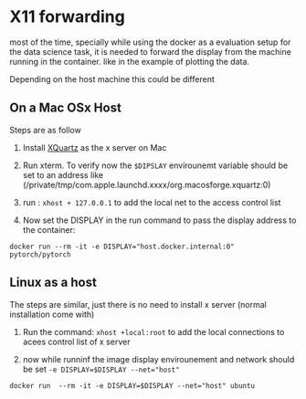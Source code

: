 # X11 forwarding 

most of the time, specially while using the docker as a evaluation setup for the data science task, it is needed to forward the display from the machine running in the container. like in the example of plotting the data. 

Depending on the host machine this could be different 

## On a Mac OSx Host

Steps are as follow

1. Install [XQuartz](https://www.xquartz.org) as the x server on Mac
2. Run xterm. To verify now the `$DIPSLAY` envirounemt variable should be set to an address like (/private/tmp/com.apple.launchd.xxxx/org.macosforge.xquartz:0)
3. run :
`xhost + 127.0.0.1` 
to add the local net to the access control list

3. Now set the DISPLAY in the run command to pass the display address to the container:
````
docker run --rm -it -e DISPLAY="host.docker.internal:0" pytorch/pytorch
````


## Linux as a host

The steps are similar, just there is no need to install x server (normal installation come with)

1. Run the command:
`xhost +local:root`
to add the local connections to acees control list of x server

2. now while runninf the image display envirounement and network should be set `-e DISPLAY=$DISPLAY --net="host"`
````
docker run  --rm -it -e DISPLAY=$DISPLAY --net="host" ubuntu
````
